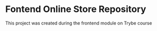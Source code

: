 # Fontend Online Store Repository

This project was created during the frontend module on Trybe course
